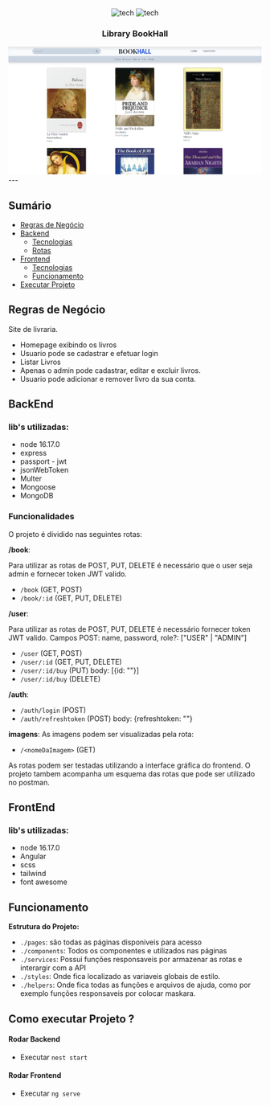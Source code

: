 <div align="center"> 
 
 <img align="center" alt="tech" width="40" height="40" src="https://cdn.jsdelivr.net/gh/devicons/devicon/icons/nestjs/nestjs-plain.svg" />         
 <img  align="center" alt="tech" width="40" height="40" src="https://cdn.jsdelivr.net/gh/devicons/devicon/icons/angularjs/angularjs-original.svg" />
                 
</div>

<h3 align="center">Library BookHall</h3>
<div>
	<img   alt="home" width="600" src="backend/uploads/home.png" />
</div>
---

## Sumário
- [Regras de Negócio](#backend)
- [Backend](#backend)
	- [Tecnologias](#tecnologias_back)
	- [Rotas](#rotas)
- [Frontend](#frontend)
	- [Tecnologias](#tecnologias_front)
	- [Funcionamento](#funcionamento_front)
- [Executar Projeto](#executar)

## Regras de Negócio <a name = "regra"></a>
Site de livraria.
- Homepage exibindo os livros
- Usuario pode se cadastrar e efetuar login
- Listar Livros
- Apenas o admin pode cadastrar, editar e excluir livros.
- Usuario pode adicionar e remover livro da sua conta. 



## BackEnd<a name = "backend"></a>
### lib's utilizadas: <a name = "tecnologias_back"></a>

- node 16.17.0
- express
- passport - jwt 
- jsonWebToken
- Multer
- Mongoose
- MongoDB

### Funcionalidades <a name = "rotas"></a>
<p>O projeto é dividido nas seguintes rotas:</p>

**/book**: 
<p>Para utilizar as rotas de POST, PUT, DELETE é necessário que o user seja admin e fornecer token JWT valido.</p>

- `/book` (GET, POST)
- `/book/:id` (GET, PUT, DELETE)

**/user**:

<p>Para utilizar as rotas de POST, PUT, DELETE é necessário fornecer token JWT valido. Campos POST: name, password, role?: ["USER" | "ADMIN"] </p>

- `/user` (GET, POST)
- `/user/:id` (GET, PUT, DELETE)
- `/user/:id/buy` (PUT) body: [{id: ""}]
- `/user/:id/buy` (DELETE)


**/auth**:

- `/auth/login` (POST)
- `/auth/refreshtoken` (POST) body: {refreshtoken: ""}

**imagens**:
  As imagens podem ser visualizadas pela rota:
  - `/<nomeDaImagem>` (GET)


As rotas podem ser testadas utilizando a interface gráfica do frontend. O projeto tambem acompanha um esquema das rotas que pode ser utilizado no postman.



## FrontEnd <a name = "frontend"></a>

### lib's utilizadas: <a name = "tecnologias_front"></a>

- node 16.17.0
- Angular
- scss
- tailwind
- font awesome

## Funcionamento <a name = "funcionamento_front"></a>

**Estrutura do Projeto:**

- `./pages`: são todas as páginas disponiveis para acesso
- `./components`: Todos os componentes e utilizados nas páginas
- `./services`: Possui funções responsaveis por armazenar as rotas e interargir com a API
- `./styles`: Onde fica localizado as variaveis globais de estilo.
- `./helpers`: Onde fica todas as funções e arquivos de ajuda, como por exemplo funções responsaveis por colocar maskara.

## Como executar Projeto ? <a name = "executar"></a>


#### Rodar Backend

- Executar `nest start`


#### Rodar Frontend

- Executar `ng serve`
